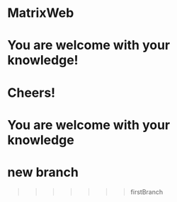 # MatrixWeb

# You are welcome with your knowledge!

# Cheers!

# You are welcome with your knowledge

# new branch
>>>>>>> firstBranch
